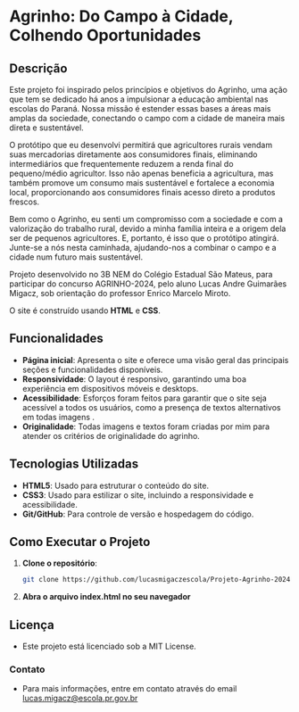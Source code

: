 # Agrinho: Do Campo à Cidade, Colhendo Oportunidades

## Descrição

Este projeto foi inspirado pelos princípios e objetivos do Agrinho, uma ação que tem se dedicado há anos a impulsionar a educação ambiental nas escolas do Paraná. Nossa missão é estender essas bases a áreas mais amplas da sociedade, conectando o campo com a cidade de maneira mais direta e sustentável.

O protótipo que eu desenvolvi permitirá que agricultores rurais vendam suas mercadorias diretamente aos consumidores finais, eliminando intermediários que frequentemente reduzem a renda final do pequeno/médio agricultor. Isso não apenas beneficia a agricultura, mas também promove um consumo mais sustentável e fortalece a economia local, proporcionando aos consumidores finais acesso direto a produtos frescos.

Bem como o Agrinho, eu senti um compromisso com a sociedade e com a valorização do trabalho rural, devido a minha família inteira e a origem dela ser de pequenos agricultores. E, portanto, é isso que o protótipo atingirá. Junte-se a nós nesta caminhada, ajudando-nos a combinar o campo e a cidade num futuro mais sustentável.

Projeto desenvolvido no 3B NEM do Colégio Estadual São Mateus, para participar do concurso AGRINHO-2024, pelo aluno Lucas Andre Guimarães Migacz, sob orientação do professor Enrico Marcelo Miroto.

O site é construído usando **HTML** e **CSS**.

## Funcionalidades

- **Página inicial**: Apresenta o site e oferece uma visão geral das principais seções e funcionalidades disponíveis.
- **Responsividade**: O layout é responsivo, garantindo uma boa experiência em dispositivos móveis e desktops.
- **Acessibilidade**: Esforços foram feitos para garantir que o site seja acessível a todos os usuários, como a presença de textos alternativos em todas imagens .
- **Originalidade**: Todas imagens e textos foram criadas por mim para atender os critérios de originalidade do agrinho.

## Tecnologias Utilizadas

- **HTML5**: Usado para estruturar o conteúdo do site.
- **CSS3**: Usado para estilizar o site, incluindo a responsividade e acessibilidade.
- **Git/GitHub**: Para controle de versão e hospedagem do código.

## Como Executar o Projeto

1. **Clone o repositório**:
   ```bash
   git clone https://github.com/lucasmigaczescola/Projeto-Agrinho-2024.git
   ```
2. **Abra o arquivo index.html no seu navegador**

## Licença

- Este projeto está licenciado sob a MIT License.

### Contato

- Para mais informações, entre em contato através do email lucas.migacz@escola.pr.gov.br
